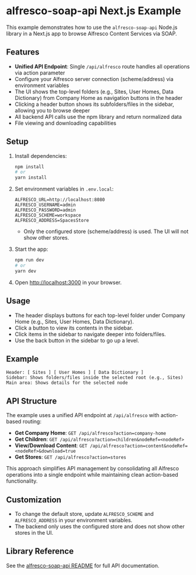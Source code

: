 # alfresco-soap-api Next.js Example

This example demonstrates how to use the `alfresco-soap-api` Node.js library in a Next.js app to browse Alfresco Content Services via SOAP.

## Features
- **Unified API Endpoint**: Single `/api/alfresco` route handles all operations via action parameter
- Configure your Alfresco server connection (scheme/address) via environment variables
- The UI shows the top-level folders (e.g., Sites, User Homes, Data Dictionary) from Company Home as navigation buttons in the header
- Clicking a header button shows its subfolders/files in the sidebar, allowing you to browse deeper
- All backend API calls use the npm library and return normalized data
- File viewing and downloading capabilities

## Setup

1. Install dependencies:
   ```sh
   npm install
   # or
   yarn install
   ```

2. Set environment variables in `.env.local`:
   ```env
   ALFRESCO_URL=http://localhost:8080
   ALFRESCO_USERNAME=admin
   ALFRESCO_PASSWORD=admin
   ALFRESCO_SCHEME=workspace
   ALFRESCO_ADDRESS=SpacesStore
   ```
   - Only the configured store (scheme/address) is used. The UI will not show other stores.

3. Start the app:
   ```sh
   npm run dev
   # or
   yarn dev
   ```

4. Open [http://localhost:3000](http://localhost:3000) in your browser.

## Usage
- The header displays buttons for each top-level folder under Company Home (e.g., Sites, User Homes, Data Dictionary).
- Click a button to view its contents in the sidebar.
- Click items in the sidebar to navigate deeper into folders/files.
- Use the back button in the sidebar to go up a level.

## Example
```
Header: [ Sites ] [ User Homes ] [ Data Dictionary ]
Sidebar: Shows folders/files inside the selected root (e.g., Sites)
Main area: Shows details for the selected node
```

## API Structure

The example uses a unified API endpoint at `/api/alfresco` with action-based routing:

- **Get Company Home**: `GET /api/alfresco?action=company-home`
- **Get Children**: `GET /api/alfresco?action=children&nodeRef=<nodeRef>`
- **View/Download Content**: `GET /api/alfresco?action=content&nodeRef=<nodeRef>&download=true`
- **Get Stores**: `GET /api/alfresco?action=stores`

This approach simplifies API management by consolidating all Alfresco operations into a single endpoint while maintaining clean action-based functionality.

## Customization
- To change the default store, update `ALFRESCO_SCHEME` and `ALFRESCO_ADDRESS` in your environment variables.
- The backend only uses the configured store and does not show other stores in the UI.

## Library Reference
See the [alfresco-soap-api README](../alfresco-soap-api/README.md) for full API documentation. 